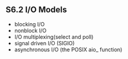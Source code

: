 S6.2 I/O Models
---------------
* blocking I/O
* nonblock I/O
* I/O multiplexing(select and poll)
* signal driven I/O (SIGIO)
* asynchronous I/O (the POSIX aio_ function)



